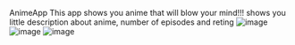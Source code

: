 AnimeApp
This app shows you anime that will blow your mind!!!
shows you little description about anime, number of episodes and reting
![image](https://user-images.githubusercontent.com/63843401/141687348-396c360d-72f8-4b61-b6dd-ef76ff92277c.png)
![image](https://user-images.githubusercontent.com/63843401/141687368-6f7d674b-a714-4275-a2b2-5e4a72b003bc.png)
![image](https://user-images.githubusercontent.com/63843401/141687359-30b8e2f9-8793-4539-a20f-493b7c2beb0e.png)


